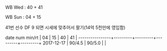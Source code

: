 WB Wed : 40 + 41

WB Sun : 04 + 15

41번 선수 DF 9 되면 시세에 맞추어서 팔기(14억 5천만에 영입함)

date num min/rt |    04   |    15   |    40   |    41   |
----------------+---------+---------+---------+---------+
2017-12-17      |  90/4.5 |  90/5.0 |         |         

